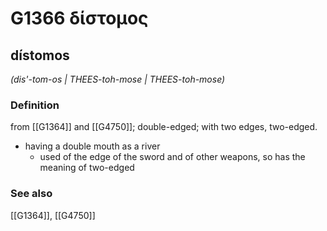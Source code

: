 # G1366 δίστομος

## dístomos

_(dis'-tom-os | THEES-toh-mose | THEES-toh-mose)_

### Definition

from [[G1364]] and [[G4750]]; double-edged; with two edges, two-edged.

- having a double mouth as a river
  - used of the edge of the sword and of other weapons, so has the meaning of two-edged

### See also

[[G1364]], [[G4750]]

